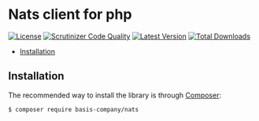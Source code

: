 # Nats client for php
[![License](https://poser.pugx.org/basis-company/nats/license.png)](https://packagist.org/packages/basis-company/nats)
[![Scrutinizer Code Quality](https://scrutinizer-ci.com/g/basis-company/nats.php/badges/quality-score.png?b=main)](
https://scrutinizer-ci.com/g/basis-company/nats.php/?branch=main)
[![Latest Version](https://img.shields.io/github/release/basis-company/nats.php.svg?style=flat-square)](https://github.com/basis-company/nats.php/releases)
[![Total Downloads](https://img.shields.io/packagist/dt/basis-company/nats.svg?style=flat-square)](https://packagist.org/packages/basis-company/nats)

- [Installation](#installation)

## Installation
The recommended way to install the library is through [Composer](http://getcomposer.org):
```bash
$ composer require basis-company/nats
```
